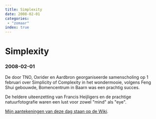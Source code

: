 ```yaml
---
title: Simplexity
date: 2008-02-01
categories: 
 - "zomaar"
index: true
---
```


# Simplexity
### 2008-02-01

De door TNO, Oxrider en Aardbron georganiseerde samenscholing op 1 februari over Simplicity of Complexity in het wondermooie, volgens Feng Shui gebouwde, Bomencentrum in Baarn was een prachtig succes.

De heldere uiteenzetting van Francis Heijligers en de prachtige natuurfotografie waren een lust voor zowel "mind" als "eye".

[Mijn aantekeningen van deze dag staan op de Wiki](http://water.aardbron.nl/Simplicity_of_Complexity).
